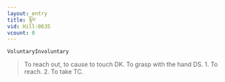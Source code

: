 ```yaml
---
layout: entry
title: རྙོབ་
vid: Hill:0635
vcount: 0
---
```

`VoluntaryInvoluntary` 
> To reach out, to cause to touch DK\.
 To grasp with the hand DS\.
 1\.
 To reach\.
 2\.
 To take TC\.

